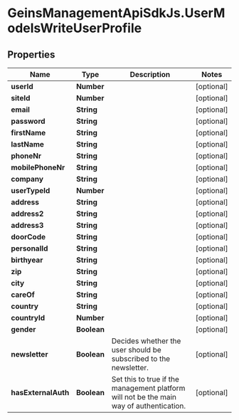 # GeinsManagementApiSdkJs.UserModelsWriteUserProfile

## Properties

Name | Type | Description | Notes
------------ | ------------- | ------------- | -------------
**userId** | **Number** |  | [optional] 
**siteId** | **Number** |  | [optional] 
**email** | **String** |  | [optional] 
**password** | **String** |  | [optional] 
**firstName** | **String** |  | [optional] 
**lastName** | **String** |  | [optional] 
**phoneNr** | **String** |  | [optional] 
**mobilePhoneNr** | **String** |  | [optional] 
**company** | **String** |  | [optional] 
**userTypeId** | **Number** |  | [optional] 
**address** | **String** |  | [optional] 
**address2** | **String** |  | [optional] 
**address3** | **String** |  | [optional] 
**doorCode** | **String** |  | [optional] 
**personalId** | **String** |  | [optional] 
**birthyear** | **String** |  | [optional] 
**zip** | **String** |  | [optional] 
**city** | **String** |  | [optional] 
**careOf** | **String** |  | [optional] 
**country** | **String** |  | [optional] 
**countryId** | **Number** |  | [optional] 
**gender** | **Boolean** |  | [optional] 
**newsletter** | **Boolean** | Decides whether the user should be subscribed to the newsletter. | [optional] 
**hasExternalAuth** | **Boolean** | Set this to true if the management platform will not be the main way of authentication. | [optional] 


